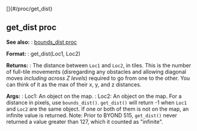 []{#/proc/get_dist}
  ## get_dist proc
  **See also:**
  :   [bounds_dist proc](ref/proc/bounds_dist)
  <!-- -->
  **Format:**
  :   get_dist(Loc1, Loc2)
  <!-- -->
  **Returns:**
  :   The distance between `Loc1` and `Loc2`, in tiles. This is the number
      of full-tile movements (disregarding any obstacles and allowing
      diagonal moves *including across Z levels*) required to go from one
      to the other. You can think of it as the max of their x, y, and z
      distances.
  <!-- -->
  **Args:**
  :   Loc1: An object on the map.
  :   Loc2: An object on the map.
  For a distance in pixels, use `bounds_dist()`.
  `get_dist()` will return -1 when `Loc1` and `Loc2` are the same object.
  If one or both of them is not on the map, an infinite value is returned.
  Note: Prior to BYOND 515, `get_dist()` never returned a value greater
  than 127, which it counted as \"infinite\".